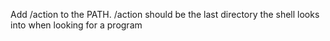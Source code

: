 Add /action to the PATH. /action  should be the last directory the shell looks into when looking for a program
